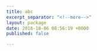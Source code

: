```yaml
---
title: abc
excerpt_separator: "<!--more-->"
layout: package
date: 2018-10-06 08:56:19 +0000
published: false

---
```

